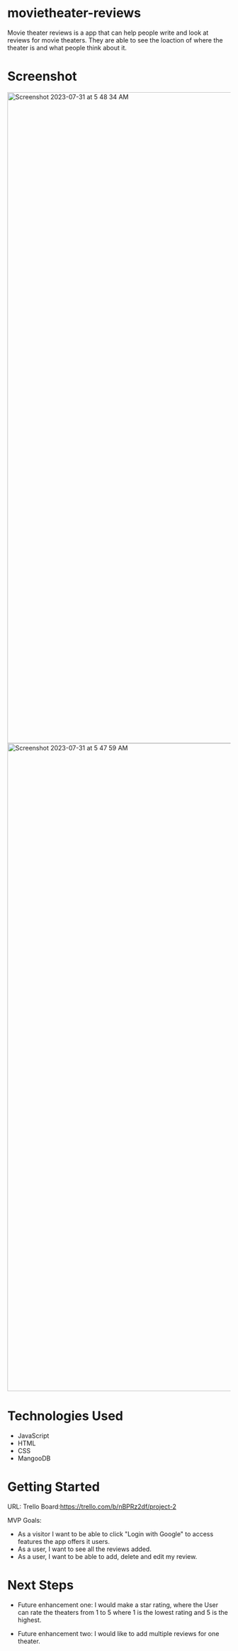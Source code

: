 # movietheater-reviews
Movie theater reviews is a app that can help people write and look at reviews for movie  theaters. They are able to see the loaction of where the theater is and what people think about it. 

# Screenshot

<img width="1470" alt="Screenshot 2023-07-31 at 5 48 34 AM" src="https://github.com/farihanayab/movie-theater-reviews/assets/134460266/e3cabeaf-0733-4965-88f5-fcde8a2471e9">

<img width="1463" alt="Screenshot 2023-07-31 at 5 47 59 AM" src="https://github.com/farihanayab/movie-theater-reviews/assets/134460266/ae7ef24f-4220-49b9-abd9-bf56a455fa29">

# Technologies Used

- JavaScript
- HTML
- CSS
- MangooDB

# Getting Started
URL: 
Trello Board:https://trello.com/b/nBPRz2df/project-2


MVP Goals:

- As a visitor I want to be able to click "Login with Google" to access features the app offers it users.
- As a user, I want to see all the reviews added.
- As a user, I want to be able to add, delete and edit my review.


# Next Steps

- Future enhancement one: I would make a star rating, where the User can rate the theaters from 1 to 5 where 1 is the lowest rating and 5 is the highest. 

- Future enhancement two: I would like to add multiple reviews for one theater.
